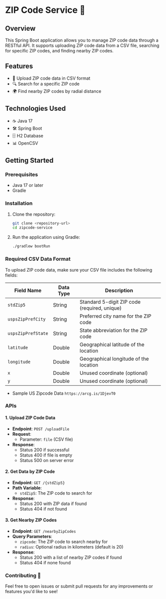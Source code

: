 # ZIP Code Service 🚀

## Overview
This Spring Boot application allows you to manage ZIP code data through a RESTful API. It supports uploading ZIP code data from a CSV file, searching for specific ZIP codes, and finding nearby ZIP codes.

## Features
- 📁 Upload ZIP code data in CSV format
- 🔍 Search for a specific ZIP code
- 🌍 Find nearby ZIP codes by radial distance

## Technologies Used
- ☕ Java 17
- 🛠 Spring Boot
- 🗄 H2 Database
- 📊 OpenCSV

## Getting Started

### Prerequisites
- Java 17 or later
- Gradle

### Installation
1. Clone the repository:
   ```bash
   git clone <repository-url>
   cd zipcode-service
   ```

2. Run the application using Gradle:
   ```bash
   ./gradlew bootRun
   ```

### Required CSV Data Format

To upload ZIP code data, make sure your CSV file includes the following fields:

| **Field Name**             | **Data Type** | **Description**                                       |
|----------------------------|----------------|-------------------------------------------------------|
| `stdZip5`                  | String         | Standard 5-digit ZIP code (required, unique)         |
| `uspsZipPrefCity`         | String         | Preferred city name for the ZIP code                  |
| `uspsZipPrefState`        | String         | State abbreviation for the ZIP code                   |
| `latitude`                | Double         | Geographical latitude of the location                  |
| `longitude`               | Double         | Geographical longitude of the location                 |
| `x`                       | Double         | Unused coordinate (optional)                           |
| `y`                       | Double         | Unused coordinate (optional)                           |

- Sample US Zipcode Data `https://arcg.is/1DjevT0`

### APIs

#### 1. Upload ZIP Code Data
- **Endpoint**: `POST /uploadFile`
- **Request**: 
  - Parameter: `file` (CSV file)
- **Response**:
  - Status 200 if successful
  - Status 400 if file is empty
  - Status 500 on server error

#### 2. Get Data by ZIP Code
- **Endpoint**: `GET /{stdZip5}`
- **Path Variable**: 
  - `stdZip5`: The ZIP code to search for
- **Response**:
  - Status 200 with ZIP data if found
  - Status 404 if not found

#### 3. Get Nearby ZIP Codes
- **Endpoint**: `GET /nearbyZipCodes`
- **Query Parameters**: 
  - `zipcode`: The ZIP code to search nearby for
  - `radius`: Optional radius in kilometers (default is 20)
- **Response**:
  - Status 200 with a list of nearby ZIP codes if found
  - Status 404 if none found

### Contributing 🤝
Feel free to open issues or submit pull requests for any improvements or features you'd like to see!
